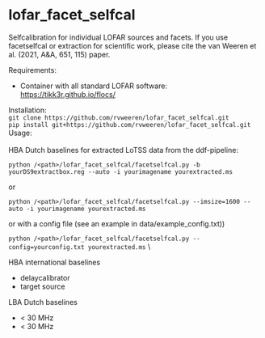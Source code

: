 # lofar_facet_selfcal
Selfcalibration for individual LOFAR sources and facets. If you use facetselfcal or extraction for scientific work, please cite the van Weeren et al. (2021, A&A, 651, 115) paper. 

Requirements:
- Container with all standard LOFAR software: https://tikk3r.github.io/flocs/ 

Installation:
\
`git clone https://github.com/rvweeren/lofar_facet_selfcal.git`
\
`pip install git+https://github.com/rvweeren/lofar_facet_selfcal.git`
\
Usage:\
\
HBA Dutch baselines for extracted LoTSS data from the ddf-pipeline:

`python /<path>/lofar_facet_selfcal/facetselfcal.py -b yourDS9extractbox.reg --auto -i yourimagename yourextracted.ms`

or 

`python /<path>/lofar_facet_selfcal/facetselfcal.py --imsize=1600 --auto -i yourimagename yourextracted.ms`

or with a config file (see an example in data/example_config.txt))

`python /<path>/lofar_facet_selfcal/facetselfcal.py --config=yourconfig.txt yourextracted.ms` \

HBA international baselines

- delaycalibrator
- target source

LBA Dutch baselines
 - < 30 MHz
 - < 30 MHz


